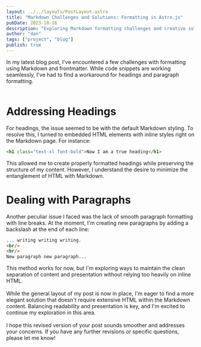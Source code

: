 ```yaml
---
layout: ../../layouts/PostLayout.astro
title: "Markdown Challenges and Solutions: Formatting in Astro.js"
pubDate: 2023-10-16
description: "Exploring Markdown formatting challenges and creative solutions in Astro.js thus far."
author: "dan"
tags: ["project", "blog"]
publish: true
---
```


In my latest blog post, I've encountered a few challenges with formatting using Markdown and frontmatter. While code snippets are working seamlessly, I've had to find a workaround for headings and paragraph formatting.
<br/>
<br/>

# Addressing Headings

For headings, the issue seemed to be with the default Markdown styling. To resolve this, I turned to embedded HTML elements with inline styles right on the Markdown page. For instance:

```html
<h1 class="text-xl font-bold">Now I am a true heading</h1>
```

This allowed me to create properly formatted headings while preserving the structure of my content. However, I understand the desire to minimize the entanglement of HTML with Markdown.

# Dealing with Paragraphs

Another peculiar issue I faced was the lack of smooth paragraph formatting with line breaks. At the moment, I'm creating new paragraphs by adding a backslash at the end of each line:

```markdown
... writing writing writing.
<br/>
<br/>
New paragraph new paragraph...
```

This method works for now, but I'm exploring ways to maintain the clean separation of content and presentation without relying too heavily on inline HTML.
<br/>
<br/>
While the general layout of my post is now in place, I'm eager to find a more elegant solution that doesn't require extensive HTML within the Markdown content. Balancing readability and presentation is key, and I'm excited to continue my exploration in this area.
<br/>
<br/>
I hope this revised version of your post sounds smoother and addresses your concerns. If you have any further revisions or specific questions, please let me know!
